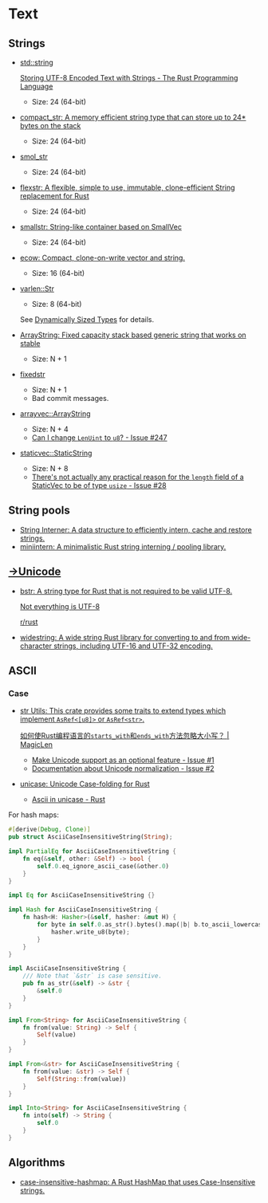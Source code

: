 # Text
## Strings
- [std::string](https://doc.rust-lang.org/std/string/index.html)

  [Storing UTF-8 Encoded Text with Strings - The Rust Programming Language](https://doc.rust-lang.org/book/ch08-02-strings.html)

  - Size: 24 (64-bit)

- [compact_str: A memory efficient string type that can store up to 24* bytes on the stack](https://github.com/ParkMyCar/compact_str)
  - Size: 24 (64-bit)

- [smol_str](https://github.com/rust-analyzer/smol_str)
  - Size: 24 (64-bit)

- [flexstr: A flexible, simple to use, immutable, clone-efficient String replacement for Rust](https://github.com/nu11ptr/flexstr)
  - Size: 24 (64-bit)

- [smallstr: String-like container based on SmallVec](https://github.com/murarth/smallstr/tree/master)
  - Size: 24 (64-bit)

- [ecow: Compact, clone-on-write vector and string.](https://github.com/typst/ecow)
  - Size: 16 (64-bit)

- [varlen::Str](https://github.com/reinerp/varlen-rs)
  - Size: 8 (64-bit)

  See [Dynamically Sized Types](../Language/Type%20System/Dynamically%20Sized.md) for details.

- [ArrayString: Fixed capacity stack based generic string that works on stable](https://github.com/paulocsanz/arraystring)
  - Size: N + 1

- [fixedstr](https://docs.rs/fixedstr/latest/fixedstr/index.html)
  - Size: N + 1
  - Bad commit messages.

- [arrayvec::ArrayString](https://docs.rs/arrayvec/latest/arrayvec/struct.ArrayString.html)
  - Size: N + 4
  - [Can I change `LenUint` to `u8`? - Issue #247](https://github.com/bluss/arrayvec/issues/247)

- [staticvec::StaticString](https://docs.rs/staticvec/latest/staticvec/struct.StaticString.html)
  - Size: N + 8
  - [There's not actually any practical reason for the `length` field of a StaticVec to be of type `usize` - Issue #28](https://github.com/slightlyoutofphase/staticvec/issues/28)

## String pools
- [String Interner: A data structure to efficiently intern, cache and restore strings.](https://github.com/robbepop/string-interner)
- [miniintern: A minimalistic Rust string interning / pooling library.](https://github.com/alex05447/miniintern)

## [→Unicode](https://github.com/Chaoses-Ib/ArtificialIntelligence/blob/main/NLP/Encoding/Unicode/README.md)
- [bstr: A string type for Rust that is not required to be valid UTF-8.](https://github.com/BurntSushi/bstr)

  [Not everything is UTF-8](https://octobus.net/blog/2020-06-05-not-everything-is-utf8.html)

  [r/rust](https://www.reddit.com/r/rust/comments/gz33u6/not_everything_is_utf8/)

- [widestring: A wide string Rust library for converting to and from wide-character strings, including UTF-16 and UTF-32 encoding.](https://github.com/starkat99/widestring-rs)

## ASCII
### Case
- [str Utils: This crate provides some traits to extend types which implement `AsRef<[u8]>` or `AsRef<str>`.](https://github.com/magiclen/str-utils)

  [如何使Rust编程语言的`starts_with`和`ends_with`方法忽略大小写？ | MagicLen](https://magiclen.org/str-utils/)

  - [Make Unicode support as an optional feature - Issue #1](https://github.com/magiclen/str-utils/issues/1)
  - [Documentation about Unicode normalization - Issue #2](https://github.com/magiclen/str-utils/issues/2)

- [unicase: Unicode Case-folding for Rust](https://github.com/seanmonstar/unicase)
  - [Ascii in unicase - Rust](https://docs.rs/unicase/latest/unicase/struct.Ascii.html)

For hash maps:
```rust
#[derive(Debug, Clone)]
pub struct AsciiCaseInsensitiveString(String);

impl PartialEq for AsciiCaseInsensitiveString {
    fn eq(&self, other: &Self) -> bool {
        self.0.eq_ignore_ascii_case(&other.0)
    }
}

impl Eq for AsciiCaseInsensitiveString {}

impl Hash for AsciiCaseInsensitiveString {
    fn hash<H: Hasher>(&self, hasher: &mut H) {
        for byte in self.0.as_str().bytes().map(|b| b.to_ascii_lowercase()) {
            hasher.write_u8(byte);
        }
    }
}

impl AsciiCaseInsensitiveString {
    /// Note that `&str` is case sensitive.
    pub fn as_str(&self) -> &str {
        &self.0
    }
}

impl From<String> for AsciiCaseInsensitiveString {
    fn from(value: String) -> Self {
        Self(value)
    }
}

impl From<&str> for AsciiCaseInsensitiveString {
    fn from(value: &str) -> Self {
        Self(String::from(value))
    }
}

impl Into<String> for AsciiCaseInsensitiveString {
    fn into(self) -> String {
        self.0
    }
}
```

## Algorithms
- [case-insensitive-hashmap: A Rust HashMap that uses Case-Insensitive strings.](https://github.com/PhilipDaniels/case-insensitive-hashmap)